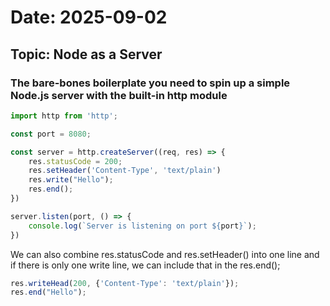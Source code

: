 # Date: 2025-09-02

## Topic: Node as a Server

### The bare-bones boilerplate you need to spin up a simple Node.js server with the built-in http module

``` js 
import http from 'http';

const port = 8080;

const server = http.createServer((req, res) => {
    res.statusCode = 200;
    res.setHeader('Content-Type', 'text/plain')
    res.write("Hello");
    res.end();
})

server.listen(port, () => {
    console.log(`Server is listening on port ${port}`);
})
```

We can also combine res.statusCode and res.setHeader() into one line and if there is only one write line, we can include that in the res.end();

``` js 
res.writeHead(200, {'Content-Type': 'text/plain'});
res.end("Hello");
```